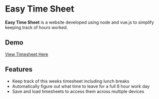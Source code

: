 # Easy Time Sheet
**Easy Time Sheet** is a website developed using node and vue.js to simplify keeping track of hours worked.

## Demo
[View Timesheet Here](http://timesheet.elischiff.org/)

## Features
* Keep track of this weeks timesheet including lunch breaks
* Automatically figure out what time to leave for a full 8 hour work day
* Save and load timesheets to access them across multiple devices
